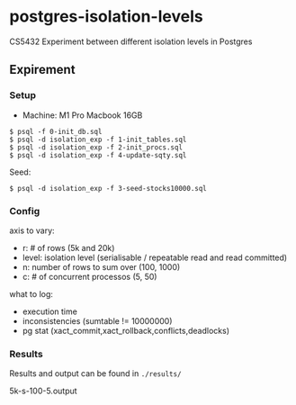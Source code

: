 # postgres-isolation-levels

CS5432 Experiment between different isolation levels in Postgres

## Expirement

### Setup

- Machine: M1 Pro Macbook 16GB

```
$ psql -f 0-init_db.sql
$ psql -d isolation_exp -f 1-init_tables.sql
$ psql -d isolation_exp -f 2-init_procs.sql
$ psql -d isolation_exp -f 4-update-sqty.sql
```

Seed:

```
$ psql -d isolation_exp -f 3-seed-stocks10000.sql
```

### Config

axis to vary:

- r: # of rows (5k and 20k)
- level: isolation level (serialisable / repeatable read and read committed)
- n: number of rows to sum over (100, 1000)
- c: # of concurrent processos (5, 50)

what to log:

- execution time
- inconsistencies (sumtable != 10000000)
- pg stat (xact_commit,xact_rollback,conflicts,deadlocks)

### Results

Results and output can be found in `./results/`

5k-s-100-5.output
